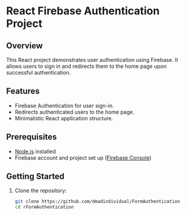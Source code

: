 # React Firebase Authentication Project

## Overview
This React project demonstrates user authentication using Firebase. It allows users to sign in and redirects them to the home page upon successful authentication.



## Features
- Firebase Authentication for user sign-in.
- Redirects authenticated users to the home page.
- Minimalistic React application structure.

## Prerequisites
- [Node.js](https://nodejs.org/) installed
- Firebase account and project set up ([Firebase Console](https://console.firebase.google.com/))

## Getting Started
1. Clone the repository:
   ```bash
   git clone https://github.com/dmadindividual/FormAuthentication
   cd rFormAuthentication
